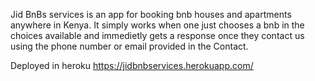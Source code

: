 Jid BnBs services is an app for booking bnb houses and apartments anywhere in Kenya.
It simply works when one just chooses a bnb in the choices available and immedietly gets a response once they contact us using the phone number or email provided in the Contact.

Deployed in heroku https://jidbnbservices.herokuapp.com/
